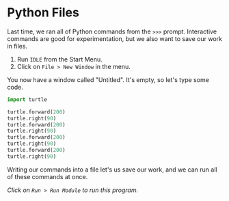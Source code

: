 # Python Files

Last time, we ran all of Python commands from the `>>>` prompt.
Interactive commands are good for experimentation, but we also want to save our work in files.

1. Run `IDLE` from the Start Menu.
1. Click on `File > New Window` in the menu.

You now have a window called "Untitled". It's empty, so let's type some code.

```python
import turtle

turtle.forward(200)
turtle.right(90)
turtle.forward(200)
turtle.right(90)
turtle.forward(200)
turtle.right(90)
turtle.forward(200)
turtle.right(90)
```

Writing our commands into a file let's us save our work,
and we can run all of these commands at once.

*Click on `Run > Run Module` to run this program.*
